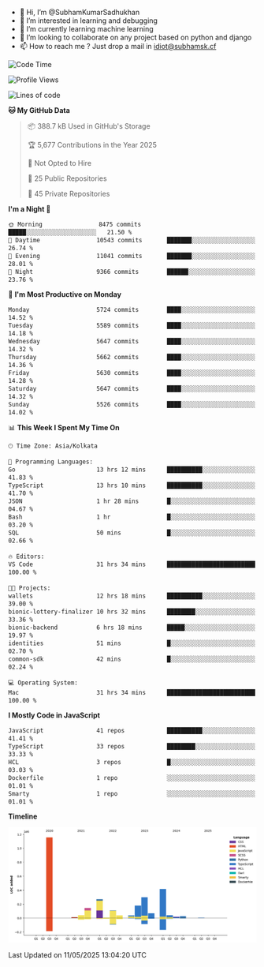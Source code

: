 - 👋 Hi, I’m @SubhamKumarSadhukhan
- 👀 I’m interested in learning and debugging
- 🌱 I’m currently learning machine learning
- 💞️ I’m looking to collaborate on any project based on python and django
- 📫 How to reach me ?
      Just drop a mail in idiot@subhamsk.cf

<!---
SubhamKumarSadhukhan/SubhamKumarSadhukhan is a ✨ special ✨ repository because its `README.md` (this file) appears on your GitHub profile.
You can click the Preview link to take a look at your changes.
--->


<!--START_SECTION:waka-->
![Code Time](http://img.shields.io/badge/Code%20Time-2%2C900%20hrs%2011%20mins-blue)

![Profile Views](http://img.shields.io/badge/Profile%20Views-0-blue)

![Lines of code](https://img.shields.io/badge/From%20Hello%20World%20I%27ve%20Written-2.9%20million%20lines%20of%20code-blue)

**🐱 My GitHub Data** 

> 📦 388.7 kB Used in GitHub's Storage 
 > 
> 🏆 5,677 Contributions in the Year 2025
 > 
> 🚫 Not Opted to Hire
 > 
> 📜 25 Public Repositories 
 > 
> 🔑 45 Private Repositories 
 > 
**I'm a Night 🦉** 

```text
🌞 Morning                8475 commits        █████░░░░░░░░░░░░░░░░░░░░   21.50 % 
🌆 Daytime                10543 commits       ███████░░░░░░░░░░░░░░░░░░   26.74 % 
🌃 Evening                11041 commits       ███████░░░░░░░░░░░░░░░░░░   28.01 % 
🌙 Night                  9366 commits        ██████░░░░░░░░░░░░░░░░░░░   23.76 % 
```
📅 **I'm Most Productive on Monday** 

```text
Monday                   5724 commits        ████░░░░░░░░░░░░░░░░░░░░░   14.52 % 
Tuesday                  5589 commits        ████░░░░░░░░░░░░░░░░░░░░░   14.18 % 
Wednesday                5647 commits        ████░░░░░░░░░░░░░░░░░░░░░   14.32 % 
Thursday                 5662 commits        ████░░░░░░░░░░░░░░░░░░░░░   14.36 % 
Friday                   5630 commits        ████░░░░░░░░░░░░░░░░░░░░░   14.28 % 
Saturday                 5647 commits        ████░░░░░░░░░░░░░░░░░░░░░   14.32 % 
Sunday                   5526 commits        ████░░░░░░░░░░░░░░░░░░░░░   14.02 % 
```


📊 **This Week I Spent My Time On** 

```text
🕑︎ Time Zone: Asia/Kolkata

💬 Programming Languages: 
Go                       13 hrs 12 mins      ██████████░░░░░░░░░░░░░░░   41.83 % 
TypeScript               13 hrs 10 mins      ██████████░░░░░░░░░░░░░░░   41.70 % 
JSON                     1 hr 28 mins        █░░░░░░░░░░░░░░░░░░░░░░░░   04.67 % 
Bash                     1 hr                █░░░░░░░░░░░░░░░░░░░░░░░░   03.20 % 
SQL                      50 mins             █░░░░░░░░░░░░░░░░░░░░░░░░   02.66 % 

🔥 Editors: 
VS Code                  31 hrs 34 mins      █████████████████████████   100.00 % 

🐱‍💻 Projects: 
wallets                  12 hrs 18 mins      ██████████░░░░░░░░░░░░░░░   39.00 % 
bionic-lottery-finalizer 10 hrs 32 mins      ████████░░░░░░░░░░░░░░░░░   33.36 % 
bionic-backend           6 hrs 18 mins       █████░░░░░░░░░░░░░░░░░░░░   19.97 % 
identities               51 mins             █░░░░░░░░░░░░░░░░░░░░░░░░   02.70 % 
common-sdk               42 mins             █░░░░░░░░░░░░░░░░░░░░░░░░   02.24 % 

💻 Operating System: 
Mac                      31 hrs 34 mins      █████████████████████████   100.00 % 
```

**I Mostly Code in JavaScript** 

```text
JavaScript               41 repos            ██████████░░░░░░░░░░░░░░░   41.41 % 
TypeScript               33 repos            ████████░░░░░░░░░░░░░░░░░   33.33 % 
HCL                      3 repos             █░░░░░░░░░░░░░░░░░░░░░░░░   03.03 % 
Dockerfile               1 repo              ░░░░░░░░░░░░░░░░░░░░░░░░░   01.01 % 
Smarty                   1 repo              ░░░░░░░░░░░░░░░░░░░░░░░░░   01.01 % 
```



**Timeline**

![Lines of Code chart](https://raw.githubusercontent.com/SubhamKumarSadhukhan/SubhamKumarSadhukhan/main/assets/bar_graph.png)


 Last Updated on 11/05/2025 13:04:20 UTC
<!--END_SECTION:waka-->
